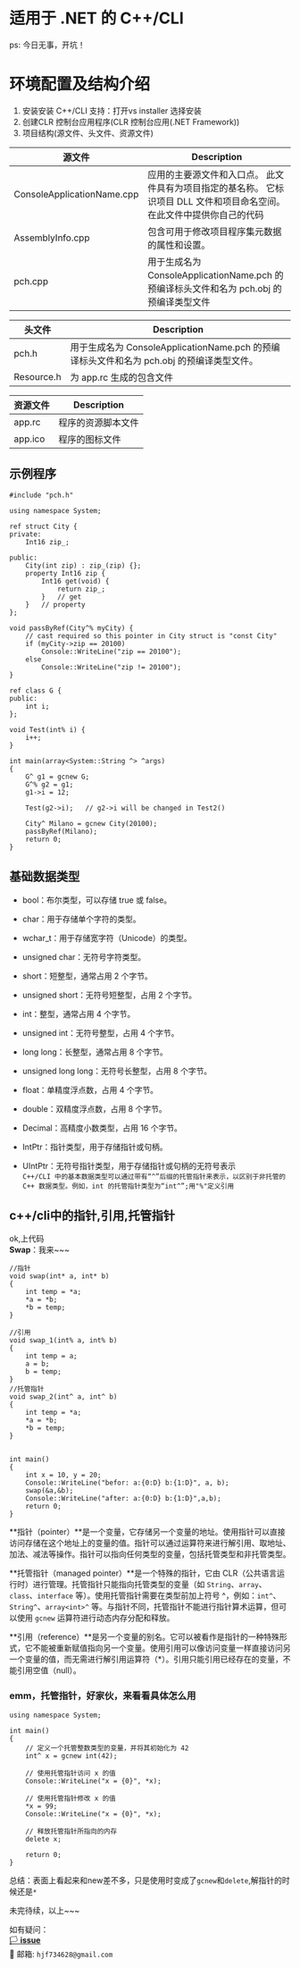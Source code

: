 #  适用于 .NET 的 C++/CLI 
ps: 今日无事，开坑！
# 环境配置及结构介绍
   1. 安装安装 C++/CLI 支持：打开vs installer 选择安装
   2. 创建CLR 控制台应用程序(CLR 控制台应用(.NET Framework))
   3. 项目结构(源文件、头文件、资源文件)  
   
   | 源文件      | Description |
   | ----------- | ----------- |
   | ConsoleApplicationName.cpp      | 应用的主要源文件和入口点。 此文件具有为项目指定的基名称。 它标识项目 DLL 文件和项目命名空间。 在此文件中提供你自己的代码       |
   | AssemblyInfo.cpp   | 包含可用于修改项目程序集元数据的属性和设置。         |
   | pch.cpp| 用于生成名为 ConsoleApplicationName.pch 的预编译标头文件和名为 pch.obj 的预编译类型文件         |  
   
   | 头文件     | Description |
   | ----------- | ----------- |
   | pch.h      | 用于生成名为 ConsoleApplicationName.pch 的预编译标头文件和名为 pch.obj 的预编译类型文件。       |
   | Resource.h   | 为 app.rc 生成的包含文件        |

   | 资源文件     | Description |
   | ----------- | ----------- |
   | app.rc      | 程序的资源脚本文件      |
   | app.ico     | 程序的图标文件        | 

## 示例程序
```
#include "pch.h"

using namespace System;

ref struct City {
private:
    Int16 zip_;

public:
    City(int zip) : zip_(zip) {};
    property Int16 zip {
        Int16 get(void) {
            return zip_;
        }   // get
    }   // property
};

void passByRef(City^% myCity) {
    // cast required so this pointer in City struct is "const City"
    if (myCity->zip == 20100)
        Console::WriteLine("zip == 20100");
    else
        Console::WriteLine("zip != 20100");
}

ref class G {
public:
    int i;
};

void Test(int% i) {
    i++;
}

int main(array<System::String ^> ^args)
{
    G^ g1 = gcnew G;
    G^% g2 = g1;
    g1->i = 12;

    Test(g2->i);   // g2->i will be changed in Test2()

    City^ Milano = gcnew City(20100);
    passByRef(Milano);
    return 0;
}
``` 
## 基础数据类型

- bool：布尔类型，可以存储 true 或 false。
  
- char：用于存储单个字符的类型。
  
- wchar_t：用于存储宽字符（Unicode）的类型。
  
- unsigned char：无符号字符类型。
  
- short：短整型，通常占用 2 个字节。
  
- unsigned short：无符号短整型，占用 2 个字节。
  
- int：整型，通常占用 4 个字节。
  
- unsigned int：无符号整型，占用 4 个字节。
  
- long long：长整型，通常占用 8 个字节。
  
- unsigned long long：无符号长整型，占用 8 个字节。
  
- float：单精度浮点数，占用 4 个字节。
  
- double：双精度浮点数，占用 8 个字节。
  
- Decimal：高精度小数类型，占用 16 个字节。
  
- IntPtr：指针类型，用于存储指针或句柄。
  
- UIntPtr：无符号指针类型，用于存储指针或句柄的无符号表示  
`C++/CLI 中的基本数据类型可以通过带有“^”后缀的托管指针来表示，以区别于非托管的 C++ 数据类型。例如，int 的托管指针类型为“int^”;用"%"定义引用`

## c++/cli中的指针,引用,托管指针
ok,上代码  
**Swap**：我来~~~

```
//指针
void swap(int* a, int* b)
{
    int temp = *a;
    *a = *b;
    *b = temp;
}

//引用
void swap_1(int% a, int% b)
{
    int temp = a;
    a = b;
    b = temp;
}
//托管指针
void swap_2(int^ a, int^ b)
{
    int temp = *a;
    *a = *b;
    *b = temp;
}


int main()
{
    int x = 10, y = 20;
    Console::WriteLine("befor: a:{0:D} b:{1:D}", a, b);
    swap(&a,&b);
    Console::WriteLine("after: a:{0:D} b:{1:D}",a,b);
    return 0;
}
```

**指针（pointer）**是一个变量，它存储另一个变量的地址。使用指针可以直接访问存储在这个地址上的变量的值。指针可以通过运算符来进行解引用、取地址、加法、减法等操作。指针可以指向任何类型的变量，包括托管类型和非托管类型。

**托管指针（managed pointer）**是一个特殊的指针，它由 CLR（公共语言运行时）进行管理。托管指针只能指向托管类型的变量（如 `String`、`array`、`class`、`interface` 等）。使用托管指针需要在类型前加上符号 ^，例如：`int^`、`String^`、`array<int>^` 等。与指针不同，托管指针不能进行指针算术运算，但可以使用 `gcnew` 运算符进行动态内存分配和释放。

**引用（reference）**是另一个变量的别名。它可以被看作是指针的一种特殊形式，它不能被重新赋值指向另一个变量。使用引用可以像访问变量一样直接访问另一个变量的值，而无需进行解引用运算符（*）。引用只能引用已经存在的变量，不能引用空值（null）。

### emm，托管指针，好家伙，来看看具体怎么用
```
using namespace System;

int main()
{
    // 定义一个托管整数类型的变量，并将其初始化为 42
    int^ x = gcnew int(42);

    // 使用托管指针访问 x 的值
    Console::WriteLine("x = {0}", *x);

    // 使用托管指针修改 x 的值
    *x = 99;
    Console::WriteLine("x = {0}", *x);

    // 释放托管指针所指向的内存
    delete x;

    return 0;
}
```
总结：表面上看起来和new差不多，只是使用时变成了`gcnew`和`delete`,解指针的时候还是`*`

未完待续，以上~~~

如有疑问：  
[🏳 **issue**](https://github.com/huaqfantasy/Maple_NOTE/issues)   
📩 邮箱: `hjf734628@gmail.com`   